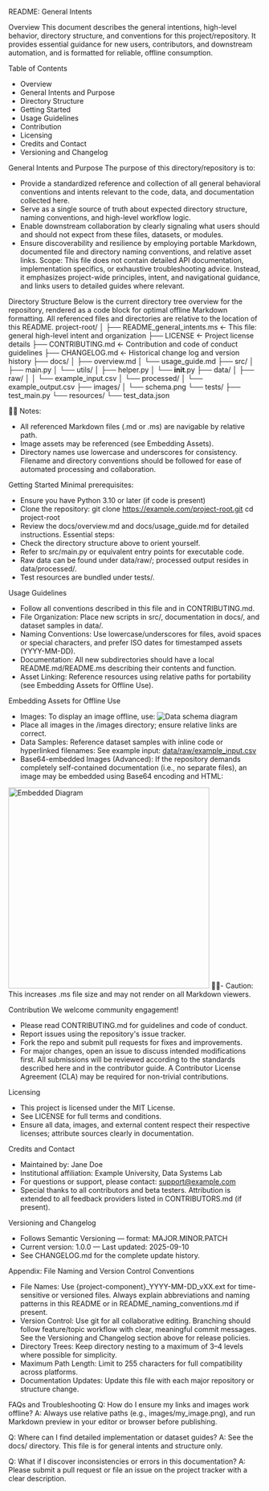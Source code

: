 README: General Intents

Overview
This document describes the general intentions, high-level behavior, directory structure, and conventions for this project/repository. It provides essential guidance for new users, contributors, and downstream automation, and is formatted for reliable, offline consumption.

Table of Contents
- Overview
- General Intents and Purpose
- Directory Structure
- Getting Started
- Usage Guidelines
- Contribution
- Licensing
- Credits and Contact
- Versioning and Changelog

General Intents and Purpose
The purpose of this directory/repository is to:
- Provide a standardized reference and collection of all general behavioral conventions and intents relevant to the code, data, and documentation collected here.
- Serve as a single source of truth about expected directory structure, naming conventions, and high-level workflow logic.
- Enable downstream collaboration by clearly signaling what users should and should not expect from these files, datasets, or modules.
- Ensure discoverability and resilience by employing portable Markdown, documented file and directory naming conventions, and relative asset links.
Scope:
This file does not contain detailed API documentation, implementation specifics, or exhaustive troubleshooting advice. Instead, it emphasizes project-wide principles, intent, and navigational guidance, and links users to detailed guides where relevant.

Directory Structure
Below is the current directory tree overview for the repository, rendered as a code block for optimal offline Markdown formatting. All referenced files and directories are relative to the location of this README.
project-root/
│
├── README_general_intents.ms     ← This file: general high-level intent and organization
├── LICENSE                      ← Project license details
├── CONTRIBUTING.md              ← Contribution and code of conduct guidelines
├── CHANGELOG.md                 ← Historical change log and version history
├── docs/
│   ├── overview.md
│   └── usage_guide.md
├── src/
│   ├── main.py
│   └── utils/
│       ├── helper.py
│       └── __init__.py
├── data/
│   ├── raw/
│   │   └── example_input.csv
│   └── processed/
│       └── example_output.csv
├── images/
│   └── schema.png
└── tests/
    ├── test_main.py
    └── resources/
        └── test_data.json


Notes:
- All referenced Markdown files (.md or .ms) are navigable by relative path.
- Image assets may be referenced (see Embedding Assets).
- Directory names use lowercase and underscores for consistency. Filename and directory conventions should be followed for ease of automated processing and collaboration.

Getting Started
Minimal prerequisites:
- Ensure you have Python 3.10 or later (if code is present)
- Clone the repository:
git clone https://example.com/project-root.git
cd project-root
- Review the docs/overview.md and docs/usage_guide.md for detailed instructions.
Essential steps:
- Check the directory structure above to orient yourself.
- Refer to src/main.py or equivalent entry points for executable code.
- Raw data can be found under data/raw/; processed output resides in data/processed/.
- Test resources are bundled under tests/.

Usage Guidelines
- Follow all conventions described in this file and in CONTRIBUTING.md.
- File Organization: Place new scripts in src/, documentation in docs/, and dataset samples in data/.
- Naming Conventions: Use lowercase/underscores for files, avoid spaces or special characters, and prefer ISO dates for timestamped assets (YYYY-MM-DD).
- Documentation: All new subdirectories should have a local README.md/README.ms describing their contents and function.
- Asset Linking: Reference resources using relative paths for portability (see Embedding Assets for Offline Use).

Embedding Assets for Offline Use
- Images: To display an image offline, use:
![Data schema diagram](images/schema.png)
- Place all images in the /images directory; ensure relative links are correct.
- Data Samples: Reference dataset samples with inline code or hyperlinked filenames:
See example input: [data/raw/example_input.csv](data/raw/example_input.csv)
- Base64-embedded Images (Advanced):
If the repository demands completely self-contained documentation (i.e., no separate files), an image may be embedded using Base64 encoding and HTML:
<img src="data:image/png;base64,iVBORw0K..." alt="Embedded Diagram" width="400"/>
- Caution: This increases .ms file size and may not render on all Markdown viewers.

Contribution
We welcome community engagement!
- Please read CONTRIBUTING.md for guidelines and code of conduct.
- Report issues using the repository's issue tracker.
- Fork the repo and submit pull requests for fixes and improvements.
- For major changes, open an issue to discuss intended modifications first.
All submissions will be reviewed according to the standards described here and in the contributor guide. A Contributor License Agreement (CLA) may be required for non-trivial contributions.

Licensing
- This project is licensed under the MIT License.
- See LICENSE for full terms and conditions.
- Ensure all data, images, and external content respect their respective licenses; attribute sources clearly in documentation.

Credits and Contact
- Maintained by: Jane Doe
- Institutional affiliation: Example University, Data Systems Lab
- For questions or support, please contact: support@example.com
- Special thanks to all contributors and beta testers. Attribution is extended to all feedback providers listed in CONTRIBUTORS.md (if present).

Versioning and Changelog
- Follows Semantic Versioning — format: MAJOR.MINOR.PATCH
- Current version: 1.0.0 — Last updated: 2025-09-10
- See CHANGELOG.md for the complete update history.

Appendix: File Naming and Version Control Conventions
- File Names: Use {project-component}_YYYY-MM-DD_vXX.ext for time-sensitive or versioned files. Always explain abbreviations and naming patterns in this README or in README_naming_conventions.md if present.
- Version Control: Use git for all collaborative editing. Branching should follow feature/topic workflow with clear, meaningful commit messages. See the Versioning and Changelog section above for release policies.
- Directory Trees: Keep directory nesting to a maximum of 3–4 levels where possible for simplicity.
- Maximum Path Length: Limit to 255 characters for full compatibility across platforms.
- Documentation Updates: Update this file with each major repository or structure change.

FAQs and Troubleshooting
Q: How do I ensure my links and images work offline?
A: Always use relative paths (e.g., images/my_image.png), and run Markdown preview in your editor or browser before publishing.

Q: Where can I find detailed implementation or dataset guides?
A: See the docs/ directory. This file is for general intents and structure only.

Q: What if I discover inconsistencies or errors in this documentation?
A: Please submit a pull request or file an issue on the project tracker with a clear description.



